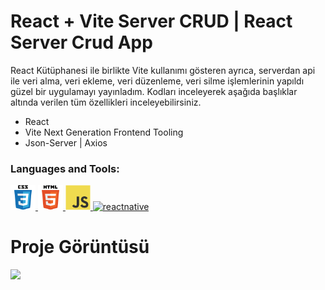 # React + Vite Server CRUD | React Server Crud App
<p>React Kütüphanesi ile birlikte Vite kullanımı gösteren ayrıca, serverdan api ile veri alma, veri ekleme, veri düzenleme, veri silme işlemlerinin yapıldı güzel bir uygulamayı yayınladım. Kodları inceleyerek aşağıda başlıklar altında verilen tüm özellikleri inceleyebilirsiniz.</p>
<ul>
  <li>React</li>
  <li>Vite Next Generation Frontend Tooling</li>
  <li>Json-Server | Axios</li>
</ul>

<h3 align="left">Languages and Tools:</h3>
<p align="left"> 

  <a href="https://www.w3schools.com/css/" target="_blank" rel="noreferrer"> <img src="https://raw.githubusercontent.com/devicons/devicon/master/icons/css3/css3-original-wordmark.svg" alt="css3" width="40" height="40"/> </a><a href="https://www.w3.org/html/" target="_blank" rel="noreferrer"> <img src="https://raw.githubusercontent.com/devicons/devicon/master/icons/html5/html5-original-wordmark.svg" alt="html5" width="40" height="40"/> </a><a href="https://developer.mozilla.org/en-US/docs/Web/JavaScript" target="_blank" rel="noreferrer"> <img src="https://raw.githubusercontent.com/devicons/devicon/master/icons/javascript/javascript-original.svg" alt="javascript" width="40" height="40"/> </a>
  <a href="https://reactnative.dev/" target="_blank" rel="noreferrer"> <img src="https://reactnative.dev/img/header_logo.svg" alt="reactnative" width="40" height="40"/> </a>
 
<h1>Proje Görüntüsü</h1>

![](public/web-gif-crud.gif)


